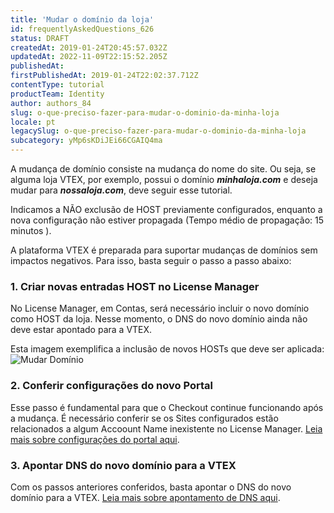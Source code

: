 ```yaml
---
title: 'Mudar o domínio da loja'
id: frequentlyAskedQuestions_626
status: DRAFT
createdAt: 2019-01-24T20:45:57.032Z
updatedAt: 2022-11-09T22:15:52.205Z
publishedAt: 
firstPublishedAt: 2019-01-24T22:02:37.712Z
contentType: tutorial
productTeam: Identity
author: authors_84
slug: o-que-preciso-fazer-para-mudar-o-dominio-da-minha-loja
locale: pt
legacySlug: o-que-preciso-fazer-para-mudar-o-dominio-da-minha-loja
subcategory: yMp6sKDiJEi66CGAIQ4ma
---
```


A mudança de domínio consiste na mudança do nome do site. Ou seja, se alguma loja VTEX, por exemplo, possui o domínio **_minhaloja.com_** e deseja mudar para **_nossaloja.com_**, deve seguir esse tutorial.

<div class="alert alert-warning"> Indicamos a NÃO exclusão de HOST previamente configurados, enquanto a nova configuração não estiver propagada (Tempo médio de propagação: 15 minutos ).</div>

A plataforma VTEX é preparada para suportar mudanças de domínios sem impactos negativos. Para isso, basta seguir o passo a passo abaixo:


### 1. Criar novas entradas HOST no License Manager
No License Manager, em Contas, será necessário incluir o novo domínio como HOST da loja. Nesse momento, o DNS do novo domínio ainda não deve estar apontado para a VTEX. 

Esta imagem exemplifica a inclusão de novos HOSTs que deve ser aplicada:
![Mudar Domínio](https://images.ctfassets.net/alneenqid6w5/1AUt1cydWg2W04wc02EKKM/36c9a17ccee114cf38f48c5ba07973e7/626-pt.png)

### 2. Conferir configurações do novo Portal
Esse passo é fundamental para que o Checkout continue funcionando após a mudança. É necessário conferir se os Sites configurados estão relacionados a algum Accoount Name inexistente no License Manager. [Leia mais sobre configurações do portal aqui](/pt/faq/configurar-template-no-smartcheckout/).

### 3. Apontar DNS do novo domínio para a VTEX
Com os passos anteriores conferidos, basta apontar o DNS do novo domínio para a VTEX. [Leia mais sobre apontamento de DNS aqui](/pt/tutorial/configurando-o-apontamento-de-dns-para-a-vtex/).
